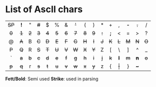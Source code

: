 # List of AscII chars 

|        |       |       |       |       |       |       |       |       |       |       |       |           |       |           |       |
|:------:|:-----:|:-----:|:-----:|:-----:|:-----:|:-----:|:-----:|:-----:|:-----:|:-----:|:-----:|:---------:|:-----:|:---------:|:-----:|
| ~~SP~~ | **!** |   "   | ~~#~~ |   $   |   %   |   &   | ~~'~~ |   (   |   )   |   *   |   +   |     ,     | **-** |   ~~.~~   |   /   |
|  ~~0~~ | ~~1~~ | ~~2~~ | ~~3~~ | ~~4~~ | ~~5~~ | ~~6~~ | ~~7~~ | ~~8~~ | ~~9~~ | ~~:~~ | **;** |     <     |   =   |     >     |   ?   |
|    @   | ~~A~~ |   B   | ~~C~~ | ~~D~~ | ~~E~~ | ~~F~~ | ~~G~~ | ~~H~~ | ~~I~~ | ~~J~~ | ~~K~~ |   ~~L~~   | ~~M~~ |   ~~N~~   | ~~O~~ |
|  ~~P~~ | ~~Q~~ |   R   | ~~S~~ | ~~T~~ | ~~U~~ | ~~V~~ | ~~W~~ | ~~X~~ | ~~Y~~ |   Z   |   [   |     \     |   ]   |     ^     |   _   |
|    `   | ~~a~~ | ~~b~~ | ~~c~~ | ~~d~~ | ~~e~~ | ~~f~~ | ~~g~~ | ~~h~~ | ~~i~~ | ~~j~~ | ~~k~~ | ~~**l**~~ | ~~m~~ | ~~**n**~~ | ~~o~~ |
|  ~~p~~ | ~~q~~ |   r   | ~~s~~ | ~~t~~ | ~~u~~ | ~~v~~ | ~~w~~ | ~~x~~ | ~~y~~ |   z   |   {   |   ~~\|~~  |   }   |   **~**   |       |

**Fett/Bold**: Semi used
**Strike**: used in parsing
